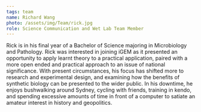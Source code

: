 ```yaml
---
tags: team
name: Richard Wang
photo: /assets/img/Team/rick.jpg
role: Science Communication and Wet Lab Team Member
---
```

Rick is in his final year of a Bachelor of Science majoring in Microbiology and Pathology. Rick was interested in joining iGEM as it presented an opportunity to apply learnt theory to a practical application, paired with a more open ended and practical approach to an issue of national significance. With present circumstances, his focus has shifted more to research and experimental design, and examining how the benefits of synthetic biology can be presented to the wider public. In his downtime, he enjoys bushwalking around Sydney, cycling with friends, training in kendo, and spending excessive amounts of time in front of a computer to satiate an amateur interest in history and geopolitics. 